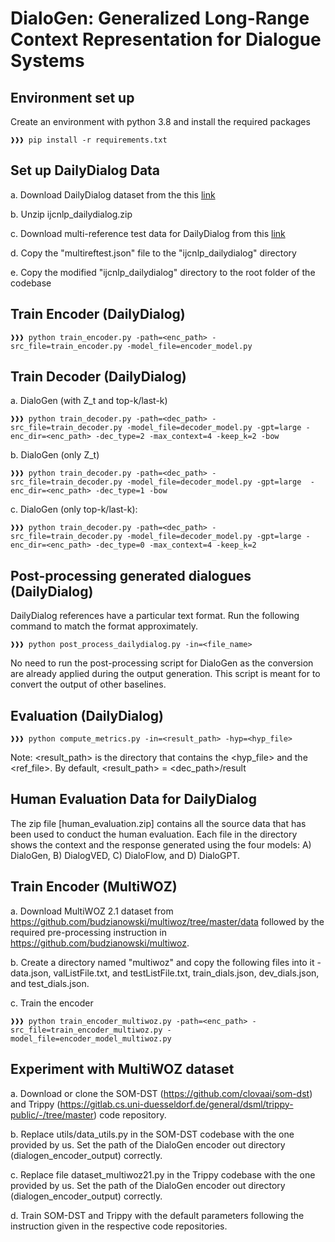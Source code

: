 # DialoGen: Generalized Long-Range Context Representation for Dialogue Systems

## Environment set up 
Create an environment with python 3.8 and install the required packages
```console
❱❱❱ pip install -r requirements.txt
```

## Set up DailyDialog Data
	
 a. Download DailyDialog dataset from the this [link](http://yanran.li/files/ijcnlp_dailydialog.zip)
	
 b. Unzip ijcnlp_dailydialog.zip
	
 c. Download multi-reference test data for DailyDialog from this [link](https://raw.githubusercontent.com/prakharguptaz/multirefeval/master/multiref-dataset/multireftest.json)
	
 d. Copy the "multireftest.json" file to the "ijcnlp_dailydialog" directory
	
 e. Copy the modified "ijcnlp_dailydialog" directory to the root folder of the codebase  

## Train Encoder (DailyDialog)
```console
❱❱❱ python train_encoder.py -path=<enc_path> -src_file=train_encoder.py -model_file=encoder_model.py
```

## Train Decoder (DailyDialog)
a. DialoGen (with Z_t and top-k/last-k)

```console
❱❱❱ python train_decoder.py -path=<dec_path> -src_file=train_decoder.py -model_file=decoder_model.py -gpt=large -enc_dir=<enc_path> -dec_type=2 -max_context=4 -keep_k=2 -bow
```

b. DialoGen (only Z_t)

```console
❱❱❱ python train_decoder.py -path=<dec_path> -src_file=train_decoder.py -model_file=decoder_model.py -gpt=large  -enc_dir=<enc_path> -dec_type=1 -bow
```


c. DialoGen (only top-k/last-k): 
```console
❱❱❱ python train_decoder.py -path=<dec_path> -src_file=train_decoder.py -model_file=decoder_model.py -gpt=large -enc_dir=<enc_path> -dec_type=0 -max_context=4 -keep_k=2
```

## Post-processing generated dialogues (DailyDialog)

DailyDialog references have a particular text format. Run the following command to match the format approximately. 
```console
❱❱❱ python post_process_dailydialog.py -in=<file_name>
```
No need to run the post-processing script for DialoGen as the conversion are already applied during the output generation. This script is meant for to convert the output of other baselines.

## Evaluation (DailyDialog)
```console
❱❱❱ python compute_metrics.py -in=<result_path> -hyp=<hyp_file>
```
Note: <result_path> is the directory that contains the <hyp_file> and the <ref_file>. By default, <result_path> = <dec_path>/result

## Human Evaluation Data for DailyDialog

The zip file [human_evaluation.zip] contains all the source data that has been used to conduct the human evaluation. Each file in the directory shows the context and the response generated using the four models: A) DialoGen, B) DialogVED, C) DialoFlow, and D) DialoGPT.

## Train Encoder (MultiWOZ)
 a. Download MultiWOZ 2.1 dataset from https://github.com/budzianowski/multiwoz/tree/master/data followed by the required pre-processing instruction in https://github.com/budzianowski/multiwoz. 
	
 b. Create a directory named "multiwoz" and copy the following files into it - data.json, valListFile.txt, and testListFile.txt, train_dials.json, dev_dials.json, and test_dials.json.

 c. Train the encoder
 ```console
❱❱❱ python train_encoder_multiwoz.py -path=<enc_path> -src_file=train_encoder_multiwoz.py -model_file=encoder_model_multiwoz.py
```
 

## Experiment with MultiWOZ dataset
 a. Download or clone the SOM-DST (https://github.com/clovaai/som-dst) and Trippy (https://gitlab.cs.uni-duesseldorf.de/general/dsml/trippy-public/-/tree/master) code repository.
	
 b. Replace utils/data_utils.py in the SOM-DST codebase with the one provided by us. Set the path of the DialoGen encoder out directory (dialogen_encoder_output) correctly.
	
 c. Replace file dataset_multiwoz21.py in the Trippy codebase with the one provided by us. Set the path of the DialoGen encoder out directory (dialogen_encoder_output) correctly.
	
 d. Train SOM-DST and Trippy with the default parameters following the instruction given in the respective code repositories.
